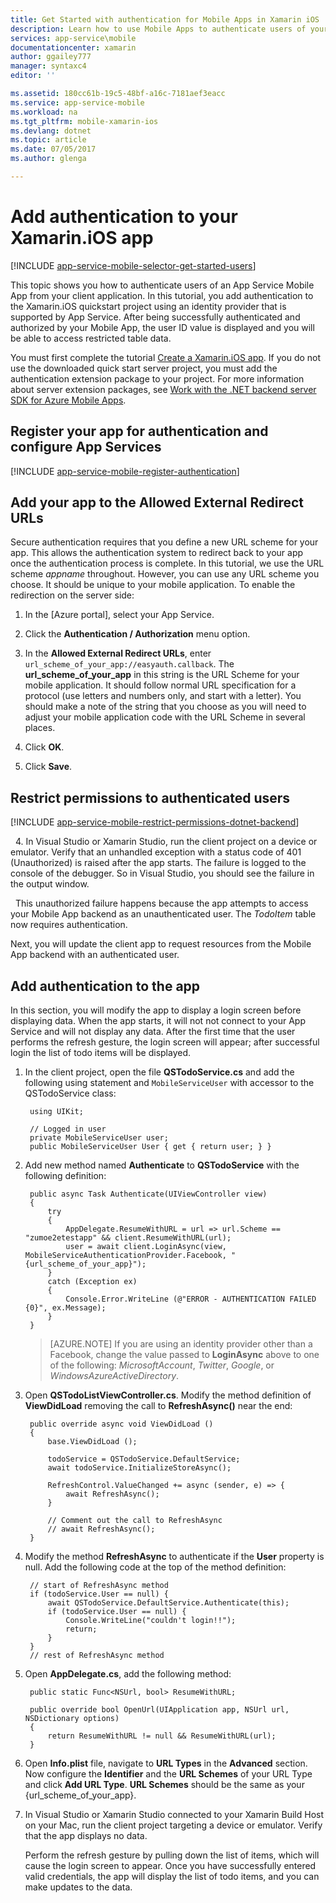 ```yaml
---
title: Get Started with authentication for Mobile Apps in Xamarin iOS
description: Learn how to use Mobile Apps to authenticate users of your Xamarin iOS app through a variety of identity providers, including AAD, Google, Facebook, Twitter, and Microsoft.
services: app-service\mobile
documentationcenter: xamarin
author: ggailey777
manager: syntaxc4
editor: ''

ms.assetid: 180cc61b-19c5-48bf-a16c-7181aef3eacc
ms.service: app-service-mobile
ms.workload: na
ms.tgt_pltfrm: mobile-xamarin-ios
ms.devlang: dotnet
ms.topic: article
ms.date: 07/05/2017
ms.author: glenga

---
```

# Add authentication to your Xamarin.iOS app
[!INCLUDE [app-service-mobile-selector-get-started-users](../../includes/app-service-mobile-selector-get-started-users.md)]

This topic shows you how to authenticate users of an App Service Mobile App from your client application. In this tutorial, you add authentication to the Xamarin.iOS quickstart project using an identity provider that is supported by App Service. After being successfully authenticated and authorized by your Mobile App, the user ID value is displayed and you will be able to access restricted table data.

You must first complete the tutorial [Create a Xamarin.iOS app]. If you do not use the downloaded quick start server project, you must add the authentication extension package to your project. For more information about server extension packages, see [Work with the .NET backend server SDK for Azure Mobile Apps](app-service-mobile-dotnet-backend-how-to-use-server-sdk.md).

## Register your app for authentication and configure App Services
[!INCLUDE [app-service-mobile-register-authentication](../../includes/app-service-mobile-register-authentication.md)]

## Add your app to the Allowed External Redirect URLs

Secure authentication requires that you define a new URL scheme for your app. This allows the authentication system to redirect back to your app once the authentication process is complete. In this tutorial, we use the URL scheme _appname_ throughout. However, you can use any URL scheme you choose. It should be unique to your mobile application. To enable the redirection on the server side:

1. In the [Azure portal], select your App Service.

2. Click the **Authentication / Authorization** menu option.

3. In the **Allowed External Redirect URLs**, enter `url_scheme_of_your_app://easyauth.callback`.  The **url_scheme_of_your_app** in this string is the URL Scheme for your mobile application.  It should follow normal URL specification for a protocol (use letters and numbers only, and start with a letter).  You should make a note of the string that you choose as you will need to adjust your mobile application code with the URL Scheme in several places.

4. Click **OK**.

5. Click **Save**.

## Restrict permissions to authenticated users
[!INCLUDE [app-service-mobile-restrict-permissions-dotnet-backend](../../includes/app-service-mobile-restrict-permissions-dotnet-backend.md)]

&nbsp;&nbsp;4. In Visual Studio or Xamarin Studio, run the client project on a device or emulator. Verify that an unhandled exception with a status code of 401 (Unauthorized) is raised after the app starts. The failure is logged to the console of the debugger. So in Visual Studio, you should see the failure in the output window.

&nbsp;&nbsp;This unauthorized failure happens because the app attempts to access your Mobile App backend as an unauthenticated user. The *TodoItem* table now requires authentication.

Next, you will update the client app to request resources from the Mobile App backend with an authenticated user.

## Add authentication to the app
In this section, you will modify the app to display a login screen before displaying data. When the app starts, it will not not connect to your App Service and will not display any data. After the first time that the user performs the refresh gesture, the login screen will appear; after successful login the list of todo items will be displayed.

1. In the client project, open the file **QSTodoService.cs** and add the following using statement and `MobileServiceUser` with accessor to the QSTodoService class:
 
        using UIKit;
       
        // Logged in user
        private MobileServiceUser user;
        public MobileServiceUser User { get { return user; } }
2. Add new method named **Authenticate** to **QSTodoService** with the following definition:

        public async Task Authenticate(UIViewController view)
        {
            try
            {
                AppDelegate.ResumeWithURL = url => url.Scheme == "zumoe2etestapp" && client.ResumeWithURL(url);
                user = await client.LoginAsync(view, MobileServiceAuthenticationProvider.Facebook, "{url_scheme_of_your_app}");
            }
            catch (Exception ex)
            {
                Console.Error.WriteLine (@"ERROR - AUTHENTICATION FAILED {0}", ex.Message);
            }
        }

    >[AZURE.NOTE] If you are using an identity provider other than a Facebook, change the value passed to **LoginAsync** above to one of the following: _MicrosoftAccount_, _Twitter_, _Google_, or _WindowsAzureActiveDirectory_.

3. Open **QSTodoListViewController.cs**. Modify the method definition of **ViewDidLoad** removing the call to **RefreshAsync()** near the end:
   
        public override async void ViewDidLoad ()
        {
            base.ViewDidLoad ();
   
            todoService = QSTodoService.DefaultService;
            await todoService.InitializeStoreAsync();
   
            RefreshControl.ValueChanged += async (sender, e) => {
                await RefreshAsync();
            }
   
            // Comment out the call to RefreshAsync
            // await RefreshAsync();
        }
4. Modify the method **RefreshAsync** to authenticate if the **User** property is null. Add the following code at the top of the method definition:
   
        // start of RefreshAsync method
        if (todoService.User == null) {
            await QSTodoService.DefaultService.Authenticate(this);
            if (todoService.User == null) {
                Console.WriteLine("couldn't login!!");
                return;
            }
        }
        // rest of RefreshAsync method
5. Open **AppDelegate.cs**, add the following method:

        public static Func<NSUrl, bool> ResumeWithURL;

        public override bool OpenUrl(UIApplication app, NSUrl url, NSDictionary options)
        {
            return ResumeWithURL != null && ResumeWithURL(url);
        }
6. Open **Info.plist** file, navigate to **URL Types** in the **Advanced** section. Now configure the **Identifier** and the **URL Schemes** of your URL Type and click **Add URL Type**. **URL Schemes** should be the same as your {url_scheme_of_your_app}.
7. In Visual Studio or Xamarin Studio connected to your Xamarin Build Host on your Mac, run the client project targeting a device or emulator. Verify that the app displays no data.
   
    Perform the refresh gesture by pulling down the list of items, which will cause the login screen to appear. Once you have successfully entered valid credentials, the app will display the list of todo items, and you can make updates to the data.

<!-- URLs. -->
[Submit an app page]: http://go.microsoft.com/fwlink/p/?LinkID=266582
[My Applications]: http://go.microsoft.com/fwlink/p/?LinkId=262039
[Create a Xamarin.iOS app]: app-service-mobile-xamarin-ios-get-started.md